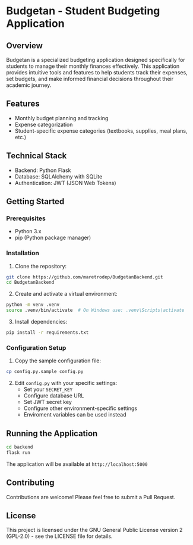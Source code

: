 # Budgetan - Student Budgeting Application

## Overview
Budgetan is a specialized budgeting application designed specifically for students to manage their monthly finances effectively. This application provides intuitive tools and features to help students track their expenses, set budgets, and make informed financial decisions throughout their academic journey.

## Features
- Monthly budget planning and tracking
- Expense categorization
- Student-specific expense categories (textbooks, supplies, meal plans, etc.)

## Technical Stack
- Backend: Python Flask
- Database: SQLAlchemy with SQLite
- Authentication: JWT (JSON Web Tokens)

## Getting Started

### Prerequisites
- Python 3.x
- pip (Python package manager)

### Installation

1. Clone the repository:
```bash
git clone https://github.com/maretrodep/BudgetanBackend.git
cd BudgetanBackend
```

2. Create and activate a virtual environment:
```bash
python -m venv .venv
source .venv/bin/activate  # On Windows use: .venv\Scripts\activate
```

3. Install dependencies:
```bash
pip install -r requirements.txt
```

### Configuration Setup

1. Copy the sample configuration file:
```bash
cp config.py.sample config.py
```

2. Edit `config.py` with your specific settings:
   - Set your `SECRET_KEY`
   - Configure database URL
   - Set JWT secret key
   - Configure other environment-specific settings
   - Enviroment variables can be used instead

## Running the Application

```bash
cd backend
flask run
```
The application will be available at `http://localhost:5000`

## Contributing
Contributions are welcome! Please feel free to submit a Pull Request.

## License
This project is licensed under the GNU General Public License version 2 (GPL-2.0) - see the LICENSE file for details.

